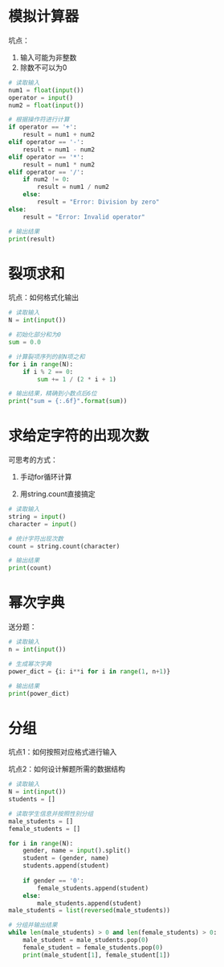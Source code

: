 # 模拟计算器

坑点：

1. 输入可能为非整数
2. 除数不可以为0

```python
# 读取输入
num1 = float(input())
operator = input()
num2 = float(input())

# 根据操作符进行计算
if operator == '+':
    result = num1 + num2
elif operator == '-':
    result = num1 - num2
elif operator == '*':
    result = num1 * num2
elif operator == '/':
    if num2 != 0:
        result = num1 / num2
    else:
        result = "Error: Division by zero"
else:
    result = "Error: Invalid operator"

# 输出结果
print(result)

```

# 裂项求和

坑点：如何格式化输出

```python
# 读取输入
N = int(input())

# 初始化部分和为0
sum = 0.0

# 计算裂项序列的前N项之和
for i in range(N):
    if i % 2 == 0:
        sum += 1 / (2 * i + 1)

# 输出结果，精确到小数点后6位
print("sum = {:.6f}".format(sum))
```

# 求给定字符的出现次数

可思考的方式：

1. 手动for循环计算

2. 用string.count直接搞定

```python
# 读取输入
string = input()
character = input()

# 统计字符出现次数
count = string.count(character)

# 输出结果
print(count)

```

# 幂次字典

送分题：

```python
# 读取输入
n = int(input())

# 生成幂次字典
power_dict = {i: i**i for i in range(1, n+1)}

# 输出结果
print(power_dict)
```

# 分组

坑点1：如何按照对应格式进行输入

坑点2：如何设计解题所需的数据结构

```python
# 读取输入
N = int(input())
students = []

# 读取学生信息并按照性别分组
male_students = []
female_students = []

for i in range(N):
    gender, name = input().split()
    student = (gender, name)
    students.append(student)
    
    if gender == '0':
        female_students.append(student)
    else:
        male_students.append(student)
male_students = list(reversed(male_students))

# 分组并输出结果
while len(male_students) > 0 and len(female_students) > 0:
    male_student = male_students.pop(0)
    female_student = female_students.pop(0)
    print(male_student[1], female_student[1])
```

